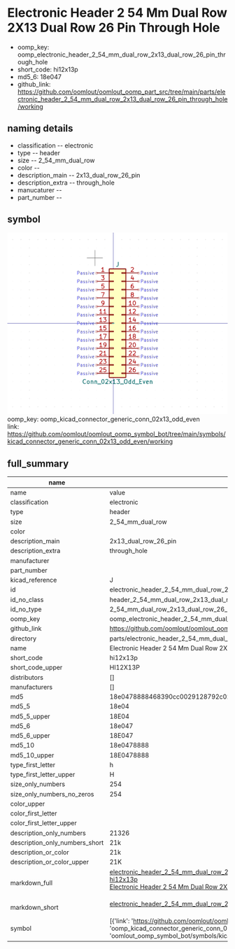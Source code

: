 # Electronic Header 2 54 Mm Dual Row 2X13 Dual Row 26 Pin Through Hole

  
* oomp_key: oomp_electronic_header_2_54_mm_dual_row_2x13_dual_row_26_pin_through_hole 
* short_code: hi12x13p
* md5_6: 18e047  
* github_link: https://github.com/oomlout/oomlout_oomp_part_src/tree/main/parts/electronic_header_2_54_mm_dual_row_2x13_dual_row_26_pin_through_hole/working  
## naming details
* classification -- electronic
* type -- header
* size -- 2_54_mm_dual_row
* color -- 
* description_main -- 2x13_dual_row_26_pin
* description_extra -- through_hole
* manucaturer -- 
* part_number -- 



## symbol

![](symbol/0/working/working_600.png)  
oomp_key: oomp_kicad_connector_generic_conn_02x13_odd_even  
link: https://github.com/oomlout/oomlout_oomp_symbol_bot/tree/main/symbols/kicad_connector_generic_conn_02x13_odd_even/working  


## full_summary
| name | value | 
| --- | --- | 
| name | value | 
| classification | electronic | 
| type | header | 
| size | 2_54_mm_dual_row | 
| color |  | 
| description_main | 2x13_dual_row_26_pin | 
| description_extra | through_hole | 
| manufacturer |  | 
| part_number |  | 
| kicad_reference | J | 
| id | electronic_header_2_54_mm_dual_row_2x13_dual_row_26_pin_through_hole | 
| id_no_class | header_2_54_mm_dual_row_2x13_dual_row_26_pin_through_hole | 
| id_no_type | 2_54_mm_dual_row_2x13_dual_row_26_pin_through_hole | 
| oomp_key | oomp_electronic_header_2_54_mm_dual_row_2x13_dual_row_26_pin_through_hole | 
| github_link | https://github.com/oomlout/oomlout_oomp_part_src/tree/main/parts/electronic_header_2_54_mm_dual_row_2x13_dual_row_26_pin_through_hole/working | 
| directory | parts/electronic_header_2_54_mm_dual_row_2x13_dual_row_26_pin_through_hole | 
| name | Electronic Header 2 54 Mm Dual Row 2X13 Dual Row 26 Pin Through Hole | 
| short_code | hi12x13p | 
| short_code_upper | HI12X13P | 
| distributors | [] | 
| manufacturers | [] | 
| md5 | 18e0478888468390cc0029128792c022 | 
| md5_5 | 18e04 | 
| md5_5_upper | 18E04 | 
| md5_6 | 18e047 | 
| md5_6_upper | 18E047 | 
| md5_10 | 18e0478888 | 
| md5_10_upper | 18E0478888 | 
| type_first_letter | h | 
| type_first_letter_upper | H | 
| size_only_numbers | 254 | 
| size_only_numbers_no_zeros | 254 | 
| color_upper |  | 
| color_first_letter |  | 
| color_first_letter_upper |  | 
| description_only_numbers | 21326 | 
| description_only_numbers_short | 21k | 
| description_or_color | 21k | 
| description_or_color_upper | 21K | 
| markdown_full | [electronic_header_2_54_mm_dual_row_2x13_dual_row_26_pin_through_hole](https://github.com/oomlout/oomlout_oomp_part_src/tree/main/parts/electronic_header_2_54_mm_dual_row_2x13_dual_row_26_pin_through_hole/working)<br>[hi12x13p](https://github.com/oomlout/oomlout_oomp_part_src/tree/main/parts/electronic_header_2_54_mm_dual_row_2x13_dual_row_26_pin_through_hole/working)<br>[Electronic Header 2 54 Mm Dual Row 2X13 Dual Row 26 Pin Through Hole](https://github.com/oomlout/oomlout_oomp_part_src/tree/main/parts/electronic_header_2_54_mm_dual_row_2x13_dual_row_26_pin_through_hole/working)<br><br> | 
| markdown_short | [electronic_header_2_54_mm_dual_row_2x13_dual_row_26_pin_through_hole](https://github.com/oomlout/oomlout_oomp_part_src/tree/main/parts/electronic_header_2_54_mm_dual_row_2x13_dual_row_26_pin_through_hole/working)<br><br> | 
| symbol | [{'link': 'https://github.com/oomlout/oomlout_oomp_symbol_bot/tree/main/symbols/kicad_connector_generic_conn_02x13_odd_even', 'oomp_key': 'oomp_kicad_connector_generic_conn_02x13_odd_even', 'directory': 'oomlout_oomp_symbol_bot/symbols/kicad_connector_generic_conn_02x13_odd_even//working/working.kicad_sym'}] | 
